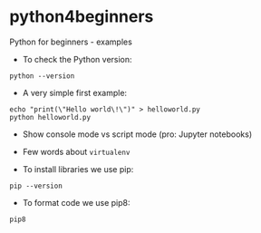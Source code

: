 # python4beginners
Python for beginners - examples

- To check the Python version:

```
python --version
```

- A very simple first example:

```
echo "print(\"Hello world\!\")" > helloworld.py
python helloworld.py
```

- Show console mode vs script mode (pro: Jupyter notebooks)

- Few words about `virtualenv`

- To install libraries we use pip:

```
pip --version
```

- To format code we use pip8:

`pip8`


